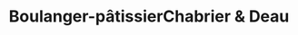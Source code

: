 ---
title: "Boulanger-pâtissierChabrier & Deau"
url: /roannes-saint-mary/boulanger-patissierchabrier-und-deau/
shop: Bäckerei
---